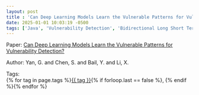 ```yaml
---
layout: post
title : 'Can Deep Learning Models Learn the Vulnerable Patterns for Vulnerability Detection?'
date: 2025-01-01 10:03:19 -0500
tags: ['Java', 'Vulnerability Detection', 'Bidirectional Long Short Term Memory', 'Graph Convolutional Network', 'Hierarchical attention network', 'self attention networks', 'Data Flow Graph (DFG)']
---
```

Paper: [Can Deep Learning Models Learn the Vulnerable Patterns for Vulnerability Detection?](https://ieeexplore.ieee.org/stamp/stamp.jsp?arnumber=9842744)

Author: Yan, G. and Chen, S. and Bail, Y. and Li, X.




 Tags:  
        <span>{% for tag in page.tags %}<a href="{{ site.baseurl }}tags/#{{ tag | slugify }}">{{ tag }}</a>{% if forloop.last == false %}, {% endif %}{% endfor %}</span>
